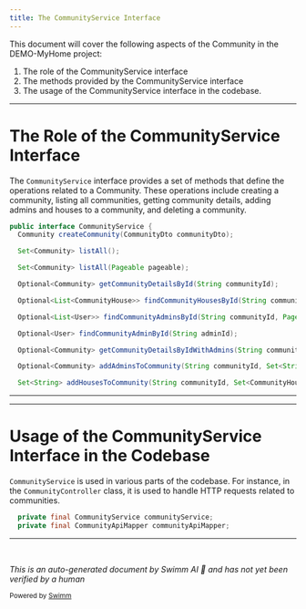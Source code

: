 ```yaml
---
title: The CommunityService Interface
---
```

This document will cover the following aspects of the Community in the DEMO-MyHome project:

1. The role of the CommunityService interface
2. The methods provided by the CommunityService interface
3. The usage of the CommunityService interface in the codebase.

<SwmSnippet path="/service/src/main/java/com/myhome/services/CommunityService.java" line="28">

---

# The Role of the CommunityService Interface

The `CommunityService` interface provides a set of methods that define the operations related to a Community. These operations include creating a community, listing all communities, getting community details, adding admins and houses to a community, and deleting a community.

```java
public interface CommunityService {
  Community createCommunity(CommunityDto communityDto);

  Set<Community> listAll();

  Set<Community> listAll(Pageable pageable);

  Optional<Community> getCommunityDetailsById(String communityId);

  Optional<List<CommunityHouse>> findCommunityHousesById(String communityId, Pageable pageable);

  Optional<List<User>> findCommunityAdminsById(String communityId, Pageable pageable);

  Optional<User> findCommunityAdminById(String adminId);

  Optional<Community> getCommunityDetailsByIdWithAdmins(String communityId);

  Optional<Community> addAdminsToCommunity(String communityId, Set<String> admins);

  Set<String> addHousesToCommunity(String communityId, Set<CommunityHouse> houses);

```

---

</SwmSnippet>

<SwmSnippet path="/service/src/main/java/com/myhome/controllers/CommunityController.java" line="60">

---

# Usage of the CommunityService Interface in the Codebase

`CommunityService` is used in various parts of the codebase. For instance, in the `CommunityController` class, it is used to handle HTTP requests related to communities.

```java
  private final CommunityService communityService;
  private final CommunityApiMapper communityApiMapper;
```

---

</SwmSnippet>

&nbsp;

*This is an auto-generated document by Swimm AI 🌊 and has not yet been verified by a human*

<SwmMeta version="3.0.0" repo-id="Z2l0aHViJTNBJTNBREVNTy1NeUhvbWUlM0ElM0Fzd2ltbWlv" repo-name="DEMO-MyHome"><sup>Powered by [Swimm](/)</sup></SwmMeta>
